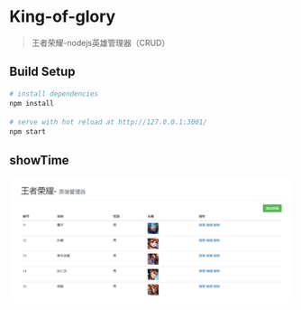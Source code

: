 # King-of-glory 

> 王者荣耀-nodejs英雄管理器（CRUD）



## Build Setup

``` bash
# install dependencies
npm install

# serve with hot reload at http://127.0.0.1:3001/
npm start

```
## showTime
![image](./static/showTime.gif)


